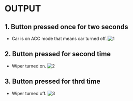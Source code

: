 # OUTPUT


## 1. Button  pressed once  for two seconds
* Car is on ACC mode that means car turned off.
![1](https://user-images.githubusercontent.com/42571912/168302266-8e25ba1b-7731-434b-bf7b-4d8447a71db3.PNG)


## 2. Button pressed for second time
* Wiper turned on.
![2](https://user-images.githubusercontent.com/42571912/168302274-eb15d06e-1b86-4a6e-be08-ce8cd5fb2003.PNG)


## 3. Button pressed for thrd time
* Wiper turned off. 
![3](https://user-images.githubusercontent.com/42571912/168302275-d71fb310-0043-4bb4-9946-9cb506e476bd.PNG)
